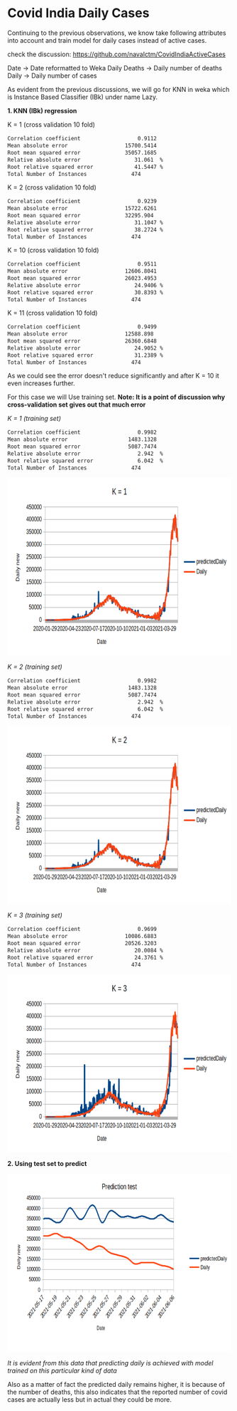 # Covid India Daily Cases

Continuing to the previous observations, we know take following attributes into account and train model for daily cases instead of active cases.

check the discussion: https://github.com/navalctm/CovidIndiaActiveCases

Date -> Date reformatted to Weka
Daily Deaths -> Daily number of deaths
Daily -> Daily number of cases 

As evident from the previous discussions, we will go for KNN in weka which is Instance Based Classifier (IBk) under name Lazy.

**1. KNN (IBk) regression**

K = 1 (cross validation 10 fold)
```
Correlation coefficient                  0.9112
Mean absolute error                  15700.5414
Root mean squared error              35057.1685
Relative absolute error                 31.061  %
Root relative squared error             41.5447 %
Total Number of Instances              474  
```

K = 2 (cross validation 10 fold)
```
Correlation coefficient                  0.9239
Mean absolute error                  15722.6261
Root mean squared error              32295.904 
Relative absolute error                 31.1047 %
Root relative squared error             38.2724 %
Total Number of Instances              474   
```

K = 10 (cross validation 10 fold)

```
Correlation coefficient                  0.9511
Mean absolute error                  12606.8041
Root mean squared error              26023.4953
Relative absolute error                 24.9406 %
Root relative squared error             30.8393 %
Total Number of Instances              474 
```

K = 11 (cross validation 10 fold)
```
Correlation coefficient                  0.9499
Mean absolute error                  12588.898 
Root mean squared error              26360.6848
Relative absolute error                 24.9052 %
Root relative squared error             31.2389 %
Total Number of Instances              474 
```

As we could see the error doesn't reduce significantly and after K = 10 it even increases further. 

For this case we will Use training set. 
**Note: It is a point of discussion why cross-validation set gives out that much error**

_K = 1 (training set)_
```
Correlation coefficient                  0.9982
Mean absolute error                   1483.1328
Root mean squared error               5087.7474
Relative absolute error                  2.942  %
Root relative squared error              6.042  %
Total Number of Instances              474  
```

<img src="https://github.com/navalctm/CovidIndiaDailyCases/blob/main/Images/knn_k1.png" alt="alt text" width="900" height="400">

_K = 2 (training set)_
```
Correlation coefficient                  0.9982
Mean absolute error                   1483.1328
Root mean squared error               5087.7474
Relative absolute error                  2.942  %
Root relative squared error              6.042  %
Total Number of Instances              474
```

<img src="https://github.com/navalctm/CovidIndiaDailyCases/blob/main/Images/knn_k2.png" alt="alt text" width="900" height="400">

_K = 3 (training set)_
```
Correlation coefficient                  0.9699
Mean absolute error                  10086.6883
Root mean squared error              20526.3203
Relative absolute error                 20.0084 %
Root relative squared error             24.3761 %
Total Number of Instances              474
```

<img src="https://github.com/navalctm/CovidIndiaDailyCases/blob/main/Images/knn_k3.png" alt="alt text" width="900" height="400">


**2. Using test set to predict** 


<img src="https://github.com/navalctm/CovidIndiaDailyCases/blob/main/Images/test.png" alt="alt text" width="900" height="400">

_It is evident from this data that predicting daily is achieved with model trained on this particular kind of data_

Also as a matter of fact the predicted daily remains higher, it is because of the number of deaths, this also indicates that the reported number of covid cases are actually less but in actual they could be more.


